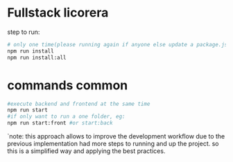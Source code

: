 # Fullstack licorera

step to run:

```bash
# only one time(please running again if anyone else update a package.json in a commit)
npm run install
npm run install:all
```

# commands common

```bash
#execute backend and frontend at the same time
npm run start
#if only want to run a one folder, eg:
npm run start:front #or start:back
```

`note: this approach allows to improve the development workflow due to the previous implementation had more steps to running and up the project. so this is a simplified way and applying the best practices.
